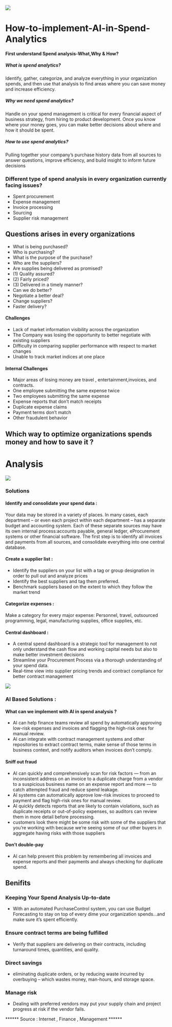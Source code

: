 ![](https://blog.360quadrants.com/wp-content/uploads/2019/12/AI-in-Fintech_Lending.jpg)
# How-to-implement-AI-in-Spend-Analytics
#### First understand Spend analysis-What,Why & How?
##### What is spend analytics?
Identify, gather, categorize, and analyze everything in your organization spends, and then use that analysis to find areas where you can save money and increase efficiency.
##### Why we need spend analytics?
Handle on your spend management is critical for every financial aspect of business strategy, from hiring to product development. Once you know where your money goes, you can make better decisions about where and how it should be spent.
##### How to use spend analytics?
Pulling together your company’s purchase history data from all sources to answer questions, improve efficiency, and build insight to inform future decisions

### Different type of spend analysis in every organization currently facing issues?
- Spent procurement
- Expense management
- Invoice processing
- Sourcing
- Supplier risk management

## Questions arises in every organizations
- What is being purchased?
- Who is purchasing?
- What is the purpose of the purchase?
- Who are the suppliers?
- Are supplies being delivered as promised?
- (1) Quality assured?
- (2) Fairly priced?
- (3) Delivered in a timely manner?
- Can we do better?
- Negotiate a better deal?
- Change suppliers?
- Faster delivery?

#### Challenges
- Lack of market information visibility across the organization 
- The Company was losing the opportunity to better negotiate with existing suppliers
- Difficulty in comparing supplier performance with respect to market changes
- Unable to track market indices at one place

#### Internal Challenges
- Major areas of losing money are travel , entertainment,invoices, and contracts.
- One employee submitting the same expense twice
- Two employees submitting the same expense
- Expense reports that don’t match receipts
- Duplicate expense claims
- Payment terms don’t match
- Other fraudulent behavior
## Which way to optimize organizations spends money and how to save it ?

# Analysis
![](https://simfoni.com/wp-content/uploads/2020/04/Copy-of-Spend-Analysis.jpg)

### Solutions
#### Identify and consolidate your spend data :
Your data may be stored in a variety of places. In many cases, each department – or even each project within each department – has a separate budget and accounting system. Each of these separate sources may have its own internal process:accounts payable, general ledger, eProcurement systems or other financial software. The first step is to identify all invoices and payments from all sources, and consolidate everything into one central database.
#### Create a supplier list :
- Identify the suppliers on your list with a tag or group designation in order to pull out and analyze prices
- Identify the best suppliers and tag them preferred.
- Benchmark suppliers based on the extent to which they follow the market trend
#### Categorize expenses :
Make a category for every major expense: Personnel, travel, outsourced programming, legal, manufacturing supplies, office supplies, etc.
#### Central dashboard :
- A central spend dashboard is a strategic tool for management to not only understand the cash flow and working capital needs but also to make better investment decisions
- Streamline your Procurement Process via a thorough understanding of your spend data.
- Real-time view into supplier pricing trends and contract compliance for better contract management

![](https://miro.medium.com/max/1000/0*JreycnqvHkt508gR.jpg)

### AI Based Solutions :
#### What can we implement with AI in spend analysis ?
- AI can help finance teams review all spend by automatically approving low-risk expenses and invoices and flagging the high-risk ones for manual review.
- AI can integrate with contract management systems and other repositories to extract contract terms, make sense of those terms in business context, and notify auditors when invoices don’t comply.
#### Sniff out fraud
- AI can quickly and comprehensively scan for risk factors — from an inconsistent address on an invoice to a duplicate charge from a vendor to a suspicious business name on an expense report and more — to catch attempted fraud and reduce spend leakage.
-  AI systems can automatically approve low-risk invoices to proceed to payment and flag high-risk ones for manual review.
-  AI quickly detects reports that are likely to contain violations, such as duplicate receipts or out-of-policy expenses, so auditors can review them in more detail before processing.
- customers look there might be some risk with some of the suppliers that you’re working with because  we’re seeing some of our other buyers in aggregate having risks with those suppliers
#### Don’t double-pay
- AI can help prevent this problem by remembering all invoices and expense reports and their payments and always checking for duplicate spend.

## Benifits
### Keeping Your Spend Analysis Up-to-date
-  With an automated PurchaseControl system, you can use Budget Forecasting to stay on top of every dime your organization spends…and make sure it’s spent efficiently.
### Ensure contract terms are being fulfilled
- Verify that suppliers are delivering on their contracts, including turnaround times, quantities, and quality.
### Direct savings
- eliminating duplicate orders, or by reducing waste incurred by overbuying – which wastes money, man-hours, and storage space.
### Manage risk
- Dealing with preferred vendors may put your supply chain and project progress at risk if the vendor fails.

****** Source : Internet , Finance , Management ******
